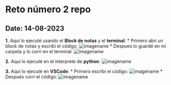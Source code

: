 # Reto número 2 repo

 ## **Date:** 14-08-2023
 
**1.** Aquí lo ejecuté usando el **Block de notas** y el **terminal**:
    * Primero abri un block de notas y escribí el código:
        ![imagename](https://drive.google.com/file/d/1WMH3dYxv_X1XJlCPbCsG_JcLd6rIafg-/view?usp=sharing)
    * Despues lo guardé en mi carpeta y lo corrí en el terminal:
        ![imagename]()

**2.** Aquí lo ejecuté en el interprete de **python**:
    ![imagename](https://drive.google.com/file/d/18u3HzJyCxXaKrVx6hKedSw_x1IP55yXs/view?usp=sharing)

**3.** Aquí lo ejecuté en **VSCode**:
    * Primero escribí el código:
        ![imagename](https://drive.google.com/file/d/1W1H3Jr4NCf_MDXhZoFS7EwO6MWR3zPZB/view?usp=sharing)
    * Después corrí el código:
        ![imagename](https://drive.google.com/file/d/1Z7Oe3yJ1SL0MCYTJDFvHyAjvh9O_Z7o8/view?usp=sharing)
